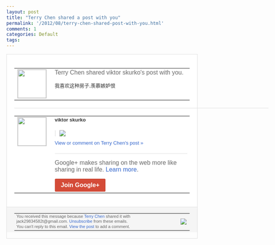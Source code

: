 ```yaml
---
layout: post
title: "Terry Chen shared a post with you"
permalink: '/2012/08/terry-chen-shared-post-with-you.html'
comments: 1
categories: Default
tags: 
---
```

<div style="border:solid 1px #dfdfdf;color:#686868;font:13px Arial"><div style="background-color:#fff;padding:20px;"><table cellpadding="0" cellspacing="0"><tr><td style="padding-right:15px;vertical-align:top"><a href="https://plus.google.com/_/notifications/emlink?emrecipient=110200756825219614165&amp;emid=CNClsNmr-rECFQZM3god9UQAAA&amp;path=%2F108643996575278738906&amp;dt=1345607804133&amp;uob=8"><img height="75" src="https://lh3.googleusercontent.com/-KKRGTyJ5Bl0/AAAAAAAAAAI/AAAAAAAAEEY/jllxqER5dCk/s75-c-k-a/photo.jpg" style="border:solid 1px #cccccc;" width="75"/></a></td><td style="width:578px;color:#333;font:13px Arial;vertical-align:top"><div style="color:#686868;font:16px Arial;padding-bottom:15px">Terry Chen shared viktor skurko's post with you.</div><div style="padding-bottom:10px">我喜欢这种房子,羡慕嫉妒恨</div></td></tr></table><div style="margin:20px 0;border-bottom:solid 1px #dfdfdf;width:670px"></div><table cellpadding="0" cellspacing="0"><tr><td style="padding-right:15px;vertical-align:top"><a href="https://plus.google.com/_/notifications/emlink?emrecipient=110200756825219614165&amp;emid=CNClsNmr-rECFQZM3god9UQAAA&amp;path=%2F103685740157136493702&amp;dt=1345607804133&amp;uob=8"><img height="75" src="https://lh4.googleusercontent.com/-2PFpOKfWBqI/AAAAAAAAAAI/AAAAAAADQIE/uwHcETB-6ag/s75-c-k-a/photo.jpg" style="border:solid 1px #cccccc;" width="75"/></a></td><td style="width:578px;color:#333;font:13px Arial;vertical-align:top"><div style="font-weight:bold;padding-bottom:10px">viktor skurko</div><div style="padding-bottom:10px"></div><div style="margin-bottom:10px;padding-left:10px; border-left:2px solid #EAEAEA"><span style="margin-right:5px"><a href="https://plus.google.com/_/notifications/emlink?emrecipient=110200756825219614165&amp;emid=CNClsNmr-rECFQZM3god9UQAAA&amp;path=%2F108643996575278738906%2Fposts%2F7dHpe89YNFF%3Fgpinv%3DAMIXal-9BcGrFmAN4OVTUwxZXmNAsAdgbX5weQWNAWTORrrroOT_69wuxW0AWGvNjvXkacP2KRKh7yGr6G8rWuMKdy7O4LVasaXV30s3BkEs6skohLdAQzI&amp;dt=1345607804133&amp;uob=8" style="color:#3366CC;text-decoration:none;"><img border="0" src="https://lh6.googleusercontent.com/-KrVHNMJqbzs/UDRWu4O2RbI/AAAAAAADQUI/RdAPiW5i-xE/w160/art-%25D1%2582%25D0%25B5%25D0%25BE%25D1%2580%25D0%25B8%25D1%258F-%25D0%25B1%25D0%25BE%25D0%25BB%25D1%258C%25D1%2588%25D0%25BE%25D0%25B3%25D0%25BE-%25D0%25B2%25D0%25B7%25D1%2580%25D1%258B%25D0%25B2%25D0%25B0-319606.jpeg" style="max-height:200px;max-width:275px"/></a></span></div><a href="https://plus.google.com/_/notifications/emlink?emrecipient=110200756825219614165&amp;emid=CNClsNmr-rECFQZM3god9UQAAA&amp;path=%2F108643996575278738906%2Fposts%2F7dHpe89YNFF%3Fgpinv%3DAMIXal-9BcGrFmAN4OVTUwxZXmNAsAdgbX5weQWNAWTORrrroOT_69wuxW0AWGvNjvXkacP2KRKh7yGr6G8rWuMKdy7O4LVasaXV30s3BkEs6skohLdAQzI&amp;dt=1345607804133&amp;uob=8" style="color:#3366CC;text-decoration:none">View or comment on Terry Chen's post »</a><div style="margin-top:20px;border-top:solid 1px #dfdfdf"><div style="padding:15px 0;color:#686868;font:16px Arial">Google+ makes sharing on the web more like sharing in real life. <a href="http://www.google.com/+/learnmore/" style="color:#3366CC;text-decoration:none">Learn more</a>.</div><a href="https://plus.google.com/_/notifications/emlink?emrecipient=110200756825219614165&amp;emid=CNClsNmr-rECFQZM3god9UQAAA&amp;path=%2F%3Fgpinv%3DAMIXal-9BcGrFmAN4OVTUwxZXmNAsAdgbX5weQWNAWTORrrroOT_69wuxW0AWGvNjvXkacP2KRKh7yGr6G8rWuMKdy7O4LVasaXV30s3BkEs6skohLdAQzI&amp;dt=1345607804133&amp;uob=8" style="display:inline-block;padding:7px 15px;background-color:#d44b38; color:#fff;font-size:16px; font-weight:bold;border-radius:2px;-webkit-border-radius:2px; -moz-border-radius:2px;border:solid 1px #c43b28; white-space:nowrap;text-decoration:none">Join Google+</a></div></td></tr></table></div><div style="border-top:solid 1px #dfdfdf;padding:0 20px; background-color:#f5f5f5"><table cellpadding="0" cellspacing="0" style="height:50px"><tbody><tr><td style="vertical-align:middle;width:100%; color:#636363;font:11px Arial; line-height:120%">You received this message because <a href="https://plus.google.com/_/notifications/emlink?emrecipient=110200756825219614165&amp;emid=CNClsNmr-rECFQZM3god9UQAAA&amp;path=%2F108643996575278738906%3Fgpinv%3DAMIXal-9BcGrFmAN4OVTUwxZXmNAsAdgbX5weQWNAWTORrrroOT_69wuxW0AWGvNjvXkacP2KRKh7yGr6G8rWuMKdy7O4LVasaXV30s3BkEs6skohLdAQzI&amp;dt=1345607804133&amp;uob=8" style="color:#3366CC;text-decoration:none">Terry Chen</a> shared it with jack29834582t@gmail.com. <a href="https://plus.google.com/_/notifications/emlink?emrecipient=110200756825219614165&amp;emid=CNClsNmr-rECFQZM3god9UQAAA&amp;path=%2F_%2Fnonplus%2Femailsettings%3Fgpinv%3DAMIXal-9BcGrFmAN4OVTUwxZXmNAsAdgbX5weQWNAWTORrrroOT_69wuxW0AWGvNjvXkacP2KRKh7yGr6G8rWuMKdy7O4LVasaXV30s3BkEs6skohLdAQzI%26est%3DADH5u8XNnXLhV-G-D--OaFTK2n7XaMRV3xbhhKnxHDNafIaFqVzwykNzBydchvIo542u_hBP0O3BUKh2-_s7gm1L5S3dhPACnt6rB3XeNtV10L3wVOlrr5deF5AmI--yMrWrJcnhDR0vN3eIQaYEFgGJvHfRXvRnDQ&amp;dt=1345607804133&amp;uob=8" style="color:#3366CC;text-decoration:none">Unsubscribe</a> from these emails.<br/>You can't reply to this email. <a href="https://plus.google.com/_/notifications/emlink?emrecipient=110200756825219614165&amp;emid=CNClsNmr-rECFQZM3god9UQAAA&amp;path=%2F108643996575278738906%2Fposts%2F7dHpe89YNFF%3Fgpinv%3DAMIXal-9BcGrFmAN4OVTUwxZXmNAsAdgbX5weQWNAWTORrrroOT_69wuxW0AWGvNjvXkacP2KRKh7yGr6G8rWuMKdy7O4LVasaXV30s3BkEs6skohLdAQzI&amp;dt=1345607804133&amp;uob=8" style="color:#3366CC;text-decoration:none">View the post</a> to add a comment.<br/></td><td><img src="https://ssl.gstatic.com/s2/oz/images/notifications/logo/google-plus-6617a72bb36cc548861652780c9e6ff1.png"/></td></tr></tbody></table></div></div>